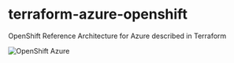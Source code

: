 # terraform-azure-openshift
OpenShift Reference Architecture for Azure described in Terraform

![OpenShift Azure](https://blog.openshift.com/wp-content/uploads/refarch-ocp-on-azure-v3.png)
